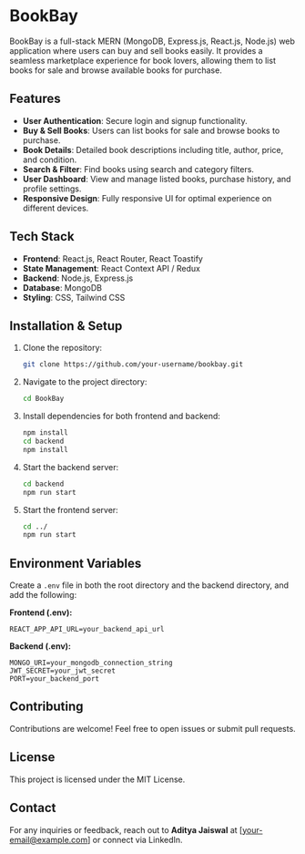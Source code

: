 # BookBay

BookBay is a full-stack MERN (MongoDB, Express.js, React.js, Node.js) web application where users can buy and sell books easily. It provides a seamless marketplace experience for book lovers, allowing them to list books for sale and browse available books for purchase.

## Features

- **User Authentication**: Secure login and signup functionality.
- **Buy & Sell Books**: Users can list books for sale and browse books to purchase.
- **Book Details**: Detailed book descriptions including title, author, price, and condition.
- **Search & Filter**: Find books using search and category filters.
- **User Dashboard**: View and manage listed books, purchase history, and profile settings.
- **Responsive Design**: Fully responsive UI for optimal experience on different devices.

## Tech Stack

- **Frontend**: React.js, React Router, React Toastify
- **State Management**: React Context API / Redux
- **Backend**: Node.js, Express.js
- **Database**: MongoDB
- **Styling**: CSS, Tailwind CSS

## Installation & Setup

1. Clone the repository:
   ```sh
   git clone https://github.com/your-username/bookbay.git
   ```
2. Navigate to the project directory:
   ```sh
   cd BookBay
   ```
3. Install dependencies for both frontend and backend:
   ```sh
   npm install
   cd backend
   npm install
   ```
4. Start the backend server:
   ```sh
   cd backend
   npm run start
   ```
5. Start the frontend server:
   ```sh
   cd ../
   npm run start
   ```

## Environment Variables

Create a `.env` file in both the root directory and the backend directory, and add the following:

**Frontend (.env):**
```
REACT_APP_API_URL=your_backend_api_url
```

**Backend (.env):**
```
MONGO_URI=your_mongodb_connection_string
JWT_SECRET=your_jwt_secret
PORT=your_backend_port
```

## Contributing

Contributions are welcome! Feel free to open issues or submit pull requests.

## License

This project is licensed under the MIT License.

## Contact

For any inquiries or feedback, reach out to **Aditya Jaiswal** at [your-email@example.com] or connect via LinkedIn.


